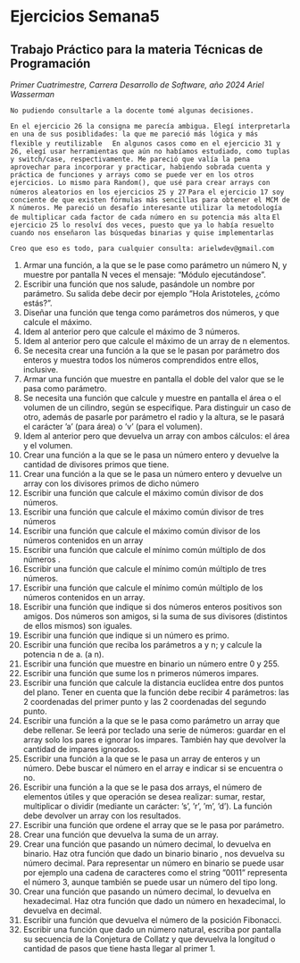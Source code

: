 # Ejercicios Semana5

## Trabajo Práctico para la materia Técnicas de Programación
*Primer Cuatrimestre, Carrera Desarrollo de Software, año 2024*
*Ariel Wasserman*

```No pudiendo consultarle a la docente tomé algunas decisiones.```

```En el ejercicio 26 la consigna me parecía ambigua. Elegí interpretarla en una de sus posiblidades: la que me pareció más lógica y más flexible y reutilizable ```
``` En algunos casos como en el ejercicio 31 y 26, elegí usar herramientas que aún no habíamos estudiado, como tuplas y switch/case, respectivamente. Me pareció que valía la pena aprovechar para incorporar y practicar, habiendo sobrada cuenta y práctica de funciones y arrays como se puede ver en los otros ejercicios. Lo mismo para Random(), que usé para crear arrays con números aleatorios en los ejercicios 25 y 27```
```Para el ejercicio 17 soy conciente de que existen fórmulas más sencillas para obtener el MCM de X números. Me pareció un desafío interesante utilizar la metodología de multiplicar cada factor de cada número en su potencia más alta```
```El ejercicio 25 lo resolví dos veces, puesto que ya lo había resuelto cuando nos enseñaron las búsquedas binarias y quise implementarlas```

```Creo que eso es todo, para cualquier consulta: arielwdev@gmail.com```


1. Armar una función, a la que se le pase como parámetro un número N, y muestre por pantalla N veces el mensaje: “Módulo ejecutándose”.
2. Escribir una función que nos salude, pasándole un nombre por parámetro. Su salida debe decir por ejemplo ”Hola Aristoteles, ¿cómo estás?”.
3.  Diseñar una función que tenga como parámetros dos números, y que calcule el máximo.
4.  Idem al anterior pero que calcule el máximo de 3 números.
5.  Idem al anterior pero que calcule el máximo de un array de n elementos.
6. Se necesita crear una función a la que se le pasan por parámetro dos enteros y muestra todos los números comprendidos entre ellos, inclusive.
7. Armar una función que muestre en pantalla el doble del valor que se le pasa como parámetro.
8. Se necesita una función que calcule y muestre en pantalla el área o el volumen de un cilindro, según se especifique. Para distinguir un caso de otro, además de pasarle por parámetro el radio y la altura, se le pasará el carácter ’a’ (para área) o ’v’ (para el volumen). 
9. Idem al anterior pero que devuelva un array con ambos cálculos: el área y el volumen. 
10. Crear una función a la que se le pasa un número entero y devuelve la cantidad de divisores primos que tiene.
11.  Crear una función a la que se le pasa un número entero y devuelve un array con los divisores primos de 
dicho número
12. Escribir una función que calcule el máximo común divisor de dos números. 
13. Escribir una función que calcule el máximo común divisor de tres números
14. Escribir una función que calcule el máximo común divisor de los números contenidos en un array
15. Escribir una función que calcule el mínimo común múltiplo de dos números .
16. Escribir una función que calcule el mínimo común múltiplo de tres números. 
17. Escribir una función que calcule el mínimo común múltiplo de los números contenidos en un array.
18. Escribir una función que indique si dos números enteros positivos son amigos. Dos números son amigos, si la suma de sus divisores (distintos de ellos mismos) son iguales.
19. Escribir una función que indique si un número es primo.
20. Escribir una función que reciba los parámetros a y n; y calcule la potencia n de a. (a  n). 
21. Escribir una función que muestre en binario un número entre 0 y 255.
22. Escribir una función que sume los n primeros números impares.
23. Escribir una función que calcule la distancia euclídea entre dos puntos del plano. Tener en cuenta que la función debe recibir 4 parámetros: las 2 coordenadas del primer punto y las 2 coordenadas del segundo punto. 
24. Escribir una función a la que se le pasa como parámetro un array que debe rellenar. Se leerá por teclado una serie de números: guardar en el array solo los pares e ignorar los impares. También hay que devolver la cantidad de impares ignorados.
25. Escribir una función a la que se le pasa un array de enteros y un número. Debe buscar el número en el array e indicar si se encuentra o no.
26. Escribir una función a la que se le pasa dos arrays, el número de elementos útiles y que operación se desea realizar: sumar, restar, multiplicar o dividir (mediante un carácter: ’s’, ’r’, ’m’, ’d’). La función debe devolver un array con los resultados.
27. Escribir una función que ordene el array que se le pasa por parámetro.
28. Crear una función que devuelva la suma de un array.
29. Crear una función que pasando un número decimal, lo devuelva en binario. Haz otra función que dado un binario binario , nos devuelva su número decimal. Para representar un número en binario se puede usar por ejemplo una cadena de caracteres como el string ”0011” representa el número 3, aunque también se puede usar un número del tipo long.
30. Crear una función que pasando un número decimal, lo devuelva en hexadecimal. Haz otra función que dado un número en hexadecimal, lo devuelva en decimal.
31. Escribir una función que devuelva el número de la posición Fibonacci.
32. Escribir una función que dado un número natural, escriba por pantalla su secuencia de la Conjetura de Collatz y que devuelva la longitud o cantidad de pasos que tiene hasta llegar al primer 1.
